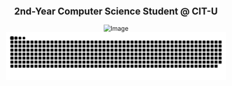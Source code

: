 <h2 align = "center"><b> 2nd-Year Computer Science Student @ CIT-U </b></h2>

<p align="center">
  
  <img src="https://github.com/user-attachments/assets/d5231214-7b0d-4166-b0ef-f10afd2bf905" alt="Image" width="200">

  <picture>
    <source media="(prefers-color-scheme: dark)" srcset="https://raw.githubusercontent.com/aaronjacalan/aaronjacalan/output/github-snake-dark.svg" />
    <source media="(prefers-color-scheme: light)" srcset="https://raw.githubusercontent.com/aaronjacalan/aaronjacalan/output/github-snake.svg" />
    <img alt="github-snake" src="https://raw.githubusercontent.com/aaronjacalan/aaronjacalan/output/github-snake.svg" />
  </picture>
  
</p>
